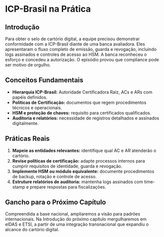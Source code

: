 # ICP-Brasil na Prática

## Introdução

Para obter o selo de cartório digital, a equipe precisou demonstrar conformidade com a ICP-Brasil diante de uma banca avaliadora. Eles apresentaram o fluxo completo de emissão, guarda e revogação, incluindo logs assinados e controles de acesso ao HSM. A banca reconheceu o esforço e concedeu a autorização. O episódio provou que compliance pode ser motivo de orgulho.

## Conceitos Fundamentais

- **Hierarquia ICP-Brasil:** Autoridade Certificadora Raiz, ACs e ARs com papéis definidos.
- **Políticas de Certificação:** documentos que regem procedimentos técnicos e operacionais.
- **HSM e proteção de chaves:** requisito para certificados qualificados.
- **Auditoria e relatórios:** necessidade de registros detalhados e assinados digitalmente.

## Práticas Reais

1. **Mapeie as entidades relevantes:** identifique qual AC e AR atenderão o cartório.
2. **Revise políticas de certificação:** adapte processos internos para cumprir requisitos de identidade, guarda e revogação.
3. **Implemente HSM ou módulo equivalente:** documente procedimentos de backup, rotação e controle de acesso.
4. **Estruture relatórios de auditoria:** mantenha logs assinados com time-stamp e prepare respostas para fiscalizações.

## Gancho para o Próximo Capítulo

Compreendida a base nacional, ampliaremos a visão para padrões internacionais. Na Introdução do próximo capítulo mergulharemos em eIDAS e ETSI, a partir de uma integração transnacional que expandiu o alcance do cartório digital.
